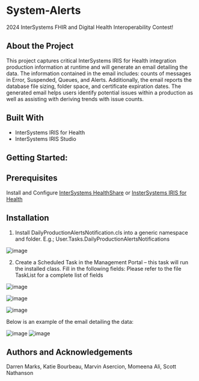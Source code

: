 # System-Alerts
2024 InterSystems FHIR and Digital Health Interoperability Contest!

## About the Project
This project captures critical InterSystems IRIS for Health integration production information at runtime and will generate an email detailing the data. The information contained in the email includes: counts of messages in Error, Suspended, Queues, and Alerts.  Additionally, the email reports the database file sizing, folder space, and certificate expiration dates. The generated email helps users identify potential issues within a production as well as assisting with deriving trends with issue counts.

## Built With
* InterSystems IRIS for Health
* InterSystems IRIS Studio

## Getting Started:

## Prerequisites
  Install and Configure [InterSystems HealthShare](https://www.intersystems.com/interoperability-platform/) or [InsterSystems IRIS for Health](https://www.intersystems.com/data-platform/)
  
## Installation
1. Install DailyProductionAlertsNotification.cls into a generic namespace and folder. E.g.; User.Tasks.DailyProductionAlertsNotifications
        
![image](https://github.com/SysIntergrationTechTeam/System-Alerts/assets/110857238/83c57ac0-9130-42c9-865b-94291a606220)

2. Create a Scheduled Task in the Management Portal – this task will run the installed class.  Fill in the following fields:
Please refer to the file TaskList for a complete list of fields

![image](https://github.com/SysIntergrationTechTeam/System-Alerts/assets/110857238/4981c03a-af0f-4352-b31c-8e8b4e6308a1)

![image](https://github.com/SysIntergrationTechTeam/System-Alerts/assets/110857238/a6576829-045f-4aa0-9513-0ccc5b1fe6c0)

![image](https://github.com/SysIntergrationTechTeam/System-Alerts/assets/110857238/165697ea-0415-4190-b45d-9b1b4234bbba)

Below is an example of the email detailing the data:

![image](https://github.com/SysIntergrationTechTeam/System-Alerts/assets/110857238/294f9294-e129-4e93-becd-3d4eae22c7f5)
![image](https://github.com/SysIntergrationTechTeam/System-Alerts/assets/110857238/0d320830-0d18-4b91-bcd2-01c37830d7b2)

## Authors and Acknowledgements
Darren Marks, Katie Bourbeau, Marvin Asercion, Momeena Ali, Scott Nathanson


